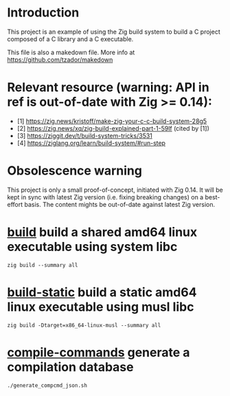 # Introduction

This project is an example of using the Zig build system to build a C project
composed of a C library and a C executable. 

This file is also a makedown file.
More info at https://github.com/tzador/makedown

# Relevant resource (warning: API in ref is out-of-date with Zig >= 0.14):
- [1] https://zig.news/kristoff/make-zig-your-c-c-build-system-28g5
- [2] https://zig.news/xq/zig-build-explained-part-1-59lf (cited by [1])
- [3] https://ziggit.dev/t/build-system-tricks/3531
- [4] https://ziglang.org/learn/build-system/#run-step

# Obsolescence warning 

This project is only a small proof-of-concept, initiated with Zig 0.14. It will
be kept in sync with latest Zig version (i.e. fixing breaking changes) on a
best-effort basis. The content mights be out-of-date against latest Zig
version.

# [build]() build a shared amd64 linux executable using system libc

```
zig build --summary all
```

# [build-static]() build a static amd64 linux executable using musl libc

```
zig build -Dtarget=x86_64-linux-musl --summary all
```

# [compile-commands]() generate a compilation database 

```
./generate_compcmd_json.sh
```
